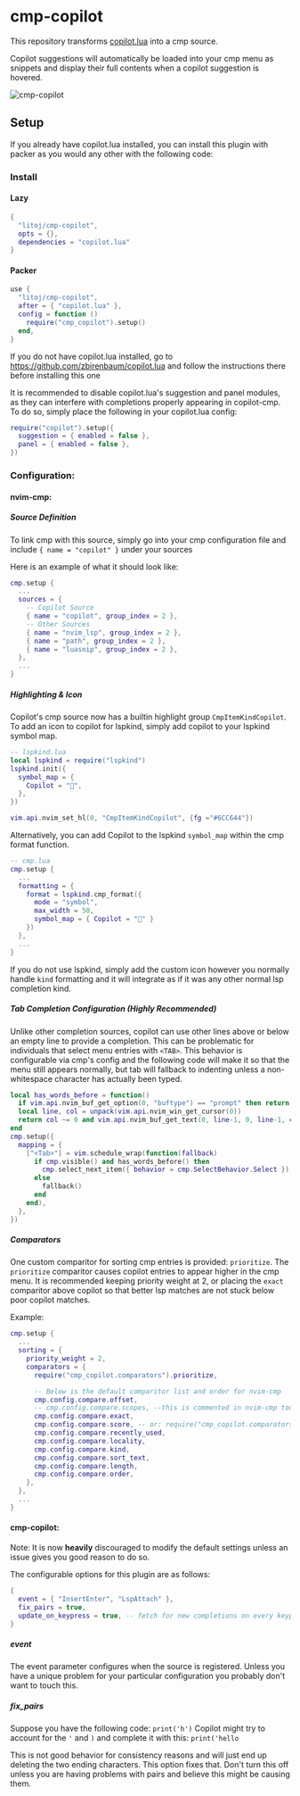 # cmp-copilot

This repository transforms
[copilot.lua](https://github.com/zbirenbaum/copilot.lua) into a cmp source.

Copilot suggestions will automatically be loaded into your cmp menu as snippets
and display their full contents when a copilot suggestion is hovered.

![cmp-copilot](https://user-images.githubusercontent.com/32016110/173933674-9ad85a5a-5ad7-41cd-9fcc-f5a698cc88ae.png)

## Setup

If you already have copilot.lua installed, you can install this plugin with
packer as you would any other with the following code:

### Install

#### Lazy

```lua
{
  "litoj/cmp-copilot",
  opts = {},
  dependencies = "copilot.lua"
}

```

#### Packer

```lua
use {
  "litoj/cmp-copilot",
  after = { "copilot.lua" },
  config = function ()
    require("cmp_copilot").setup()
  end,
}
```

If you do not have copilot.lua installed, go to
https://github.com/zbirenbaum/copilot.lua and follow the instructions there
before installing this one

It is recommended to disable copilot.lua's suggestion and panel modules, as they
can interfere with completions properly appearing in copilot-cmp. To do so,
simply place the following in your copilot.lua config:

```lua
require("copilot").setup({
  suggestion = { enabled = false },
  panel = { enabled = false },
})
```

### Configuration:

#### nvim-cmp:

##### Source Definition

To link cmp with this source, simply go into your cmp configuration file and
include `{ name = "copilot" }` under your sources

Here is an example of what it should look like:

```lua
cmp.setup {
  ...
  sources = {
    -- Copilot Source
    { name = "copilot", group_index = 2 },
    -- Other Sources
    { name = "nvim_lsp", group_index = 2 },
    { name = "path", group_index = 2 },
    { name = "luasnip", group_index = 2 },
  },
  ...
}
```

##### Highlighting & Icon

Copilot's cmp source now has a builtin highlight group `CmpItemKindCopilot`. To
add an icon to copilot for lspkind, simply add copilot to your lspkind symbol
map.

```lua
-- lspkind.lua
local lspkind = require("lspkind")
lspkind.init({
  symbol_map = {
    Copilot = "",
  },
})

vim.api.nvim_set_hl(0, "CmpItemKindCopilot", {fg ="#6CC644"})
```

Alternatively, you can add Copilot to the lspkind `symbol_map` within the cmp
format function.

```lua
-- cmp.lua
cmp.setup {
  ...
  formatting = {
    format = lspkind.cmp_format({
      mode = "symbol",
      max_width = 50,
      symbol_map = { Copilot = "" }
    })
  },
  ...
}
```

If you do not use lspkind, simply add the custom icon however you normally
handle `kind` formatting and it will integrate as if it was any other normal lsp
completion kind.

##### Tab Completion Configuration (Highly Recommended)

Unlike other completion sources, copilot can use other lines above or below an
empty line to provide a completion. This can be problematic for individuals that
select menu entries with `<TAB>`. This behavior is configurable via cmp's config
and the following code will make it so that the menu still appears normally, but
tab will fallback to indenting unless a non-whitespace character has actually
been typed.

```lua
local has_words_before = function()
  if vim.api.nvim_buf_get_option(0, "buftype") == "prompt" then return false end
  local line, col = unpack(vim.api.nvim_win_get_cursor(0))
  return col ~= 0 and vim.api.nvim_buf_get_text(0, line-1, 0, line-1, col, {})[1]:match("^%s*$") == nil
end
cmp.setup({
  mapping = {
    ["<Tab>"] = vim.schedule_wrap(function(fallback)
      if cmp.visible() and has_words_before() then
        cmp.select_next_item({ behavior = cmp.SelectBehavior.Select })
      else
        fallback()
      end
    end),
  },
})
```

##### Comparators

One custom comparitor for sorting cmp entries is provided: `prioritize`. The
`prioritize` comparitor causes copilot entries to appear higher in the cmp menu.
It is recommended keeping priority weight at 2, or placing the `exact`
comparitor above copilot so that better lsp matches are not stuck below poor
copilot matches.

Example:

```lua
cmp.setup {
  ...
  sorting = {
    priority_weight = 2,
    comparators = {
      require("cmp_copilot.comparators").prioritize,

      -- Below is the default comparitor list and order for nvim-cmp
      cmp.config.compare.offset,
      -- cmp.config.compare.scopes, --this is commented in nvim-cmp too
      cmp.config.compare.exact,
      cmp.config.compare.score, -- or: require("cmp_copilot.comparators").score,
      cmp.config.compare.recently_used,
      cmp.config.compare.locality,
      cmp.config.compare.kind,
      cmp.config.compare.sort_text,
      cmp.config.compare.length,
      cmp.config.compare.order,
    },
  },
  ...
}
```

#### cmp-copilot:

Note: It is now **heavily** discouraged to modify the default settings unless an
issue gives you good reason to do so.

The configurable options for this plugin are as follows:

```lua
{
  event = { "InsertEnter", "LspAttach" },
  fix_pairs = true,
  update_on_keypress = true, -- fetch for new completions on every keypress
}
```

##### event

The event parameter configures when the source is registered. Unless you have a
unique problem for your particular configuration you probably don't want to
touch this.

##### fix_pairs

Suppose you have the following code: `print('h')` Copilot might try to account
for the `'` and `)` and complete it with this: `print('hello`

This is not good behavior for consistency reasons and will just end up deleting
the two ending characters. This option fixes that. Don't turn this off unless
you are having problems with pairs and believe this might be causing them.
